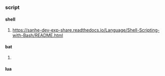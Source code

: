 ### script 

#### shell
1. https://sanhe-dev-exp-share.readthedocs.io/Language/Shell-Scripting-with-Bash/README.html

#### bat
1. 

#### lua 
